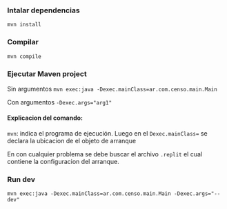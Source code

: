 ### Intalar dependencias
`mvn install`

### Compilar
`mvn compile`

### Ejecutar Maven project
Sin argumentos
`mvn exec:java -Dexec.mainClass=ar.com.censo.main.Main`

Con argumentos
`-Dexec.args="arg1"`

#### Explicacion del comando:
`mvn`: indica el programa de ejecución. Luego en el `Dexec.mainClass=` se declara la ubicacion de el objeto de arranque

En con cualquier problema se debe buscar el archivo `.replit` el cual contiene la configuracion del arranque.

### Run dev
`mvn exec:java -Dexec.mainClass=ar.com.censo.main.Main -Dexec.args="--dev"`